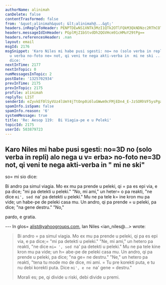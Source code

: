 ```yaml
---
authorName: alinimah
canDelete: false
contentTrasformed: false
from: '&quot;alinimah&quot; &lt;alinimah@...&gt;'
headers.inReplyToHeader: PENPTDEwNS1XNTk3MzI1QTk2OTlFQkM3QkNDNzc2RThCOTYwQHBoeC5nYmw+
headers.messageIdInHeader: PGplMjZ1bStvdDh2QGVHcm91cHMuY29tPg==
headers.referencesHeader: .nan
layout: email
msgId: 2176
msgSnippet: 'Karo Niles mi habe pusi sgesti: no= no (solo verba in repli) alo nega
  u verba no-foto ne= not, qi veni te nega akti-verba in  mi ne ski ... so mi sio
  dice: '
nextInTime: 2177
nextInTopic: 0
numMessagesInTopic: 2
postDate: '1325702934'
prevInTime: 2175
prevInTopic: 2175
profile: alinimah
replyTo: LIST
senderId: eZyvkEf0lSyVUz4lUmY4jTtOnp0i6luGWwm9cFMjEDn4_E-JzSORhVF5ysPgaQNYg07PVijU3ZhNLDcsY4axr3M2MTonOg
spamInfo.isSpam: false
spamInfo.reason: '6'
systemMessage: true
title: 'Re: Aesop 119:  Bi Viagia-pe e u Peleki'
topicId: 2175
userId: 503879723
---
```


Karo Niles
mi habe pusi sgesti: no=3D no (solo verba in repli) alo nega u v=
erba> no-foto
ne=3D not, qi veni te nega akti-verba in " mi ne ski"
----
so=
 mi sio dice:

 Bi andro pa simul viagia.  Mo ex mu pa prende u peleki, qi =
pa es epi via, e pa dice; "mi pa detekti u peleki."  "No, mi ami," un heter=
o pa reakti, "ne dice `mi', sed `na' pa detekti u peleki."  Mu ne pa tele k=
ine kron mu pa vide; un habe-pe de peleki casa mu.  Un andro, qi pa prende =
u peleki, pa dice; "na gene destru."  "No,"


pardo, e gratia.

--- In glos=
alist@yahoogroups.com, Ian Niles <ian_niles@...> wrote:
>
> 
> 
> Bi andro =
pa simul viagia.  Mo ex mu pa prende u peleki, qi pa es epi via, e pa dice;=
 "mi pa detekti u peleki."  "Ne, mi ami," un hetero pa reakti, "ne dice `mi=
', sed `na' pa detekti u peleki."  Mu ne pa tele kine kron mu pa vide; un h=
abe-pe de peleki casa mu.  Un andro, qi pa prende u peleki, pa dice; "na ge=
ne destru."  "Ne," un hetero pa reakti, "tena tu mode mo de dice, mi ami.  =
Tu pre korekti puta, e tu nu debi korekti puta.  Dice `mi', e ne `na' gene =
destru."
> 
> Morali es; pe, qi divide u riski, debi divide u premi.
>



